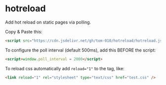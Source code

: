 hotreload
=========

Add hot reload on static pages via polling.

Copy & Paste this:

```html
<script src="https://cdn.jsdelivr.net/gh/tom-010/hotreload/hotreload.js"></script>
```

To configure the poll interval (default 500ms), add this BEFORE the script:

```html
<script>window.poll_interval = 2000</script>
```

To reload css automatically add `reload="1"` to the tag, like:

```html
<link reload="1" rel="stylesheet" type="text/css" href="test.css" />
```
